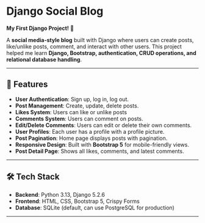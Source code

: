 # Django Social Blog

**My First Django Project!** 🎉  

A **social media-style blog** built with Django where users can create posts, like/unlike posts, comment, and interact with other users. This project helped me learn **Django, Bootstrap, authentication, CRUD operations, and relational database handling**.

---

## 🚀 Features

- **User Authentication**: Sign up, log in, log out.  
- **Post Management**: Create, update, delete posts.  
- **Likes System**: Users can like or unlike posts  
- **Comments System**: Users can comment on posts.
- **Edit/Delete Comments**: Users can edit or delete their own comments.  
- **User Profiles**: Each user has a profile with a profile picture.  
- **Post Pagination**: Home page displays posts with pagination.  
- **Responsive Design**: Built with **Bootstrap 5** for mobile-friendly views.  
- **Post Detail Page**: Shows all likes, comments, and latest comments.  

---

## 🛠 Tech Stack

- **Backend**: Python 3.13, Django 5.2.6  
- **Frontend**: HTML, CSS, Bootstrap 5, Crispy Forms  
- **Database**: SQLite (default, can use PostgreSQL for production)  

---
